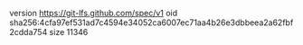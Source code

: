 version https://git-lfs.github.com/spec/v1
oid sha256:4cfa97ef531ad7c4594e34052ca6007ec71aa4b26e3dbbeea2a62fbf2cdda754
size 11346
